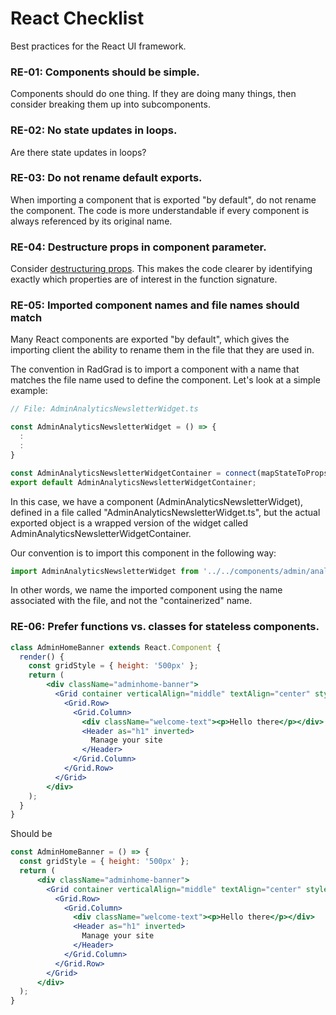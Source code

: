 # React Checklist

Best practices for the React UI framework.

### RE-01: Components should be simple.

Components should do one thing.  If they are doing many things, then consider breaking them up into subcomponents.

### RE-02: No state updates in loops.

Are there state updates in loops?

### RE-03: Do not rename default exports.

When importing a component that is exported "by default", do not rename the component.  The code is more understandable if every component is always referenced by its original name.

### RE-04: Destructure props in component parameter.

Consider [destructuring props](https://medium.com/@lcriswell/destructuring-props-in-REb1c295005ce0). This makes the code clearer by identifying exactly which properties are of interest in the function signature.

### RE-05: Imported component names and file names should match

Many React components are exported "by default", which gives the importing client the ability to rename them in the file that they are used in.

The convention in RadGrad is to import a component with a name that matches the file name used to define the component. Let's look at a simple example:

```js
// File: AdminAnalyticsNewsletterWidget.ts

const AdminAnalyticsNewsletterWidget = () => {
  :
  :
}

const AdminAnalyticsNewsletterWidgetContainer = connect(mapStateToProps, mapDispatchToProps)(AdminAnalyticsNewsletterWidget);
export default AdminAnalyticsNewsletterWidgetContainer;
```

In this case, we have a component (AdminAnalyticsNewsletterWidget), defined in a file called "AdminAnalyticsNewsletterWidget.ts", but the actual exported object is a wrapped version of the widget called AdminAnalyticsNewsletterWidgetContainer.

Our convention is to import this component in the following way:

```js
import AdminAnalyticsNewsletterWidget from '../../components/admin/analytics/newsletter/AdminAnalyticsNewsletterWidget';
```

In other words, we name the imported component using the name associated with the file, and not the "containerized" name.

### RE-06: Prefer functions vs. classes for stateless components.

```jsx
class AdminHomeBanner extends React.Component {
  render() {
    const gridStyle = { height: '500px' };
    return (
        <div className="adminhome-banner">
          <Grid container verticalAlign="middle" textAlign="center" style={gridStyle}>
            <Grid.Row>
              <Grid.Column>
                <div className="welcome-text"><p>Hello there</p></div>
                <Header as="h1" inverted>
                  Manage your site
                </Header>
              </Grid.Column>
            </Grid.Row>
          </Grid>
        </div>
    );
  }
}
```

Should be

```jsx
const AdminHomeBanner = () => {
  const gridStyle = { height: '500px' };
  return (
      <div className="adminhome-banner">
        <Grid container verticalAlign="middle" textAlign="center" style={gridStyle}>
          <Grid.Row>
            <Grid.Column>
              <div className="welcome-text"><p>Hello there</p></div>
              <Header as="h1" inverted>
                Manage your site
              </Header>
            </Grid.Column>
          </Grid.Row>
        </Grid>
      </div>
  );
}
```
